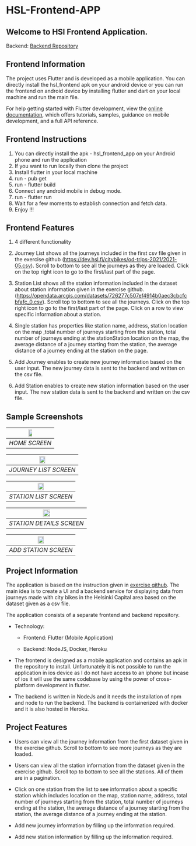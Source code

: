 # HSL-Frontend-APP

## Welcome to HSl Frontend Application.

Backend: [Backend Repository](https://github.com/Ahmad-Imam/HSL-Backend-APP)

## Frontend Information

The project uses Flutter and is developed as a mobile application. You can directly install the hsl_frontend apk on your android device or you can run the frontend on android device by installing flutter and dart on your local machine and run the main file.

For help getting started with Flutter development, view the
[online documentation](https://docs.flutter.dev/), which offers tutorials,
samples, guidance on mobile development, and a full API reference.

## Frontend Instructions

1. You can directly install the apk - hsl_frontend_app on your Android phone and run the application
2. If you want to run locally then clone the project
3. Install flutter in your local machine
4. run - pub get
5. run - flutter build
6. Connect any android mobile in debug mode.
7. run - flutter run
8. Wait for a few moments to establish connection and fetch data.
9. Enjoy !!!

## Frontend Features

1. 4 different functionality

2. Journey List shows all the journeys included in the first csv file given in the exercise github (https://dev.hsl.fi/citybikes/od-trips-2021/2021-05.csv). Scroll to bottom to see all the journeys as they are loaded. Click on the top right icon to go to the first/last part of the page.

3. Station List shows all the station information included in the dataset about station information given in the exercise github. (https://opendata.arcgis.com/datasets/726277c507ef4914b0aec3cbcfcbfafc_0.csv). Scroll top to bottom to see all the journeys. Click on the top right icon to go to the first/last part of the page. Click on a row to view specific information about a station.

4. Single station has properties like station name, address, station location on the map ,total number of journeys starting from the station, total number of journeys ending at the stationStation location on the map, the average distance of a journey starting from the station, the average distance of a journey ending at the station on the page.

5. Add Journey enables to create new journey information based on the user input. The new journey data is sent to the backend and written on the csv file.

6. Add Station enables to create new station information based on the user input. The new station data is sent to the backend and written on the csv file.

## Sample Screenshots

|  <img src="https://user-images.githubusercontent.com/38004971/239768549-b00970e0-2ebd-430d-9ff0-3d48d4d0f764.jpg" width=30% height=30%> |
|:--:|
| *HOME SCREEN* |
 
|  <img src="https://user-images.githubusercontent.com/38004971/239768550-7d4e0bb6-0d3d-4b33-b289-d30f116523cd.jpg" width=30% height=30%> |
|:--:|
| *JOURNEY LIST SCREEN* |
 
| <img src="https://user-images.githubusercontent.com/38004971/239768553-7af6e86c-bcc1-47d6-8426-e9f0f806e150.jpg" width=30% height=30%> |
|:--:|
| *STATION LIST SCREEN* |
 
|  <img src="https://user-images.githubusercontent.com/38004971/239768551-c962268b-518c-4836-b78c-1459b611d7ed.jpg" width=30% height=30%> |
|:--:|
| *STATION DETAILS SCREEN* |

|  <img src="https://user-images.githubusercontent.com/38004971/239768552-41513e6d-6948-4cee-835e-9433bd806d36.jpg" width=30% height=30%> |
|:--:|
| *ADD STATION SCREEN* |


## Project Information

The application is based on the instruction given in [exercise github](https://github.com/solita/dev-academy-2023-exercise). The main idea is to create a UI and a backend service for displaying data from journeys made with city bikes in the Helsinki Capital area based on the dataset given as a csv file.

The application consists of a separate frontend and backend repository.

- Technology:

  - Frontend: Flutter (Mobile Application)

  - Backend: NodeJS, Docker, Heroku

- The frontend is designed as a mobile application and contains an apk in the repository to install. Unfortunately it is not possible to run the application in ios device as I do not have access to an iphone but incase of ios it will use the same codebase by using the power of cross-platform development in flutter.

- The backend is written in NodeJs and it needs the installation of npm and node to run the backend. The backend is containerized with docker and it is also hosted in Heroku.

## Project Features

- Users can view all the journey information from the first dataset given in the exercise github. Scroll to bottom to see more journeys as they are loaded.

- Users can view all the station information from the dataset given in the exercise github. Scroll top to bottom to see all the stations. All of them are in a pagination.

- Click on one station from the list to see information about a specific station which includes location on the map, station name, address, total number of journeys starting from the station, total number of journeys ending at the station, the average distance of a journey starting from the station, the average distance of a journey ending at the station.

- Add new journey information by filling up the information required.

- Add new station information by filling up the information required.
